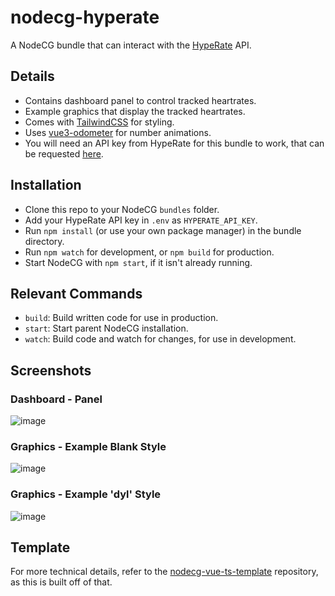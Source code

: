 # nodecg-hyperate

A NodeCG bundle that can interact with the [HypeRate](https://www.hyperate.io/) API.

## Details

- Contains dashboard panel to control tracked heartrates.
- Example graphics that display the tracked heartrates.
- Comes with [TailwindCSS](https://tailwindcss.com/) for styling.
- Uses [vue3-odometer](https://github.com/vangleer/vue3-odometer) for number animations.
- You will need an API key from HypeRate for this bundle to work, that can be requested [here](https://www.hyperate.io/api-free-request).

## Installation

- Clone this repo to your NodeCG `bundles` folder.
- Add your HypeRate API key in `.env` as `HYPERATE_API_KEY`.
- Run `npm install` (or use your own package manager) in the bundle directory.
- Run `npm watch` for development, or `npm build` for production.
- Start NodeCG with `npm start`, if it isn't already running.

## Relevant Commands

- `build`: Build written code for use in production.
- `start`: Start parent NodeCG installation.
- `watch`: Build code and watch for changes, for use in development.

## Screenshots
### Dashboard - Panel
![image](https://github.com/medylme/nodecg-hyperate/assets/77020575/db4da516-1af2-4767-826a-c57f280d23f6)
### Graphics - Example Blank Style
![image](https://github.com/medylme/nodecg-hyperate/assets/77020575/352d6e4e-cd52-4d04-bcb9-3d914d1a03f4)
### Graphics - Example 'dyl' Style
![image](https://github.com/medylme/nodecg-hyperate/assets/77020575/1e7e8e35-4676-48d9-8e3f-4f8982a33f86)

## Template
For more technical details, refer to the [nodecg-vue-ts-template](https://github.com/zoton2/nodecg-vue-ts-template) repository, as this is built off of that.

